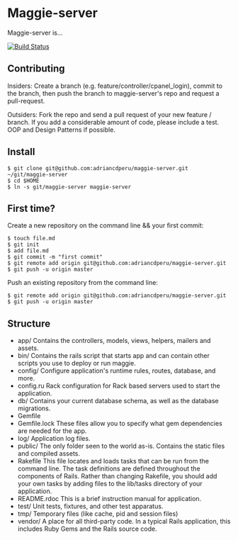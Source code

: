 Maggie-server
=============

Maggie-server is...

[![Build Status](https://travis-ci.org/adriancdperu/maggie-server.png)](https://travis-ci.org/adriancdperu/maggie-server)

Contributing
------------

Insiders: Create a branch (e.g. feature/controller/cpanel_login), commit to the branch, then push the branch to maggie-server's
repo and request a pull-request.

Outsiders: Fork the repo and send a pull request of your new feature / branch. If you add a considerable amount of code,
please include a test. OOP and Design Patterns if possible.

Install
-------

    $ git clone git@github.com:adriancdperu/maggie-server.git ~/git/maggie-server
    $ cd $HOME
    $ ln -s git/maggie-server maggie-server
    

First time?
-----------

Create a new repository on the command line && your first commit:

    $ touch file.md
    $ git init
    $ add file.md
    $ git commit -m "first commit"
    $ git remote add origin git@github.com:adriancdperu/maggie-server.git
    $ git push -u origin master


Push an existing repository from the command line:

    $ git remote add origin git@github.com:adriancdperu/maggie-server.git
    $ git push -u origin master


Structure
---------
+ app/ Contains the controllers, models, views, helpers, mailers and assets. 
+ bin/ Contains the rails script that starts app and can contain other scripts you use to deploy or run maggie.
+ config/	Configure application's runtime rules, routes, database, and more.
+ config.ru	Rack configuration for Rack based servers used to start the application.
+ db/	Contains your current database schema, as well as the database migrations.
+ Gemfile
+ Gemfile.lock	These files allow you to specify what gem dependencies are needed for the app.
+ log/	Application log files.
+ public/	The only folder seen to the world as-is. Contains the static files and compiled assets.
+ Rakefile	This file locates and loads tasks that can be run from the command line. The task definitions are defined throughout the components of Rails. Rather than changing Rakefile, you should add your own tasks by adding files to the lib/tasks directory of your application.
+ README.rdoc	This is a brief instruction manual for application.
+ test/	Unit tests, fixtures, and other test apparatus.
+ tmp/	Temporary files (like cache, pid and session files)
+ vendor/	A place for all third-party code. In a typical Rails application, this includes Ruby Gems and the Rails source code.
